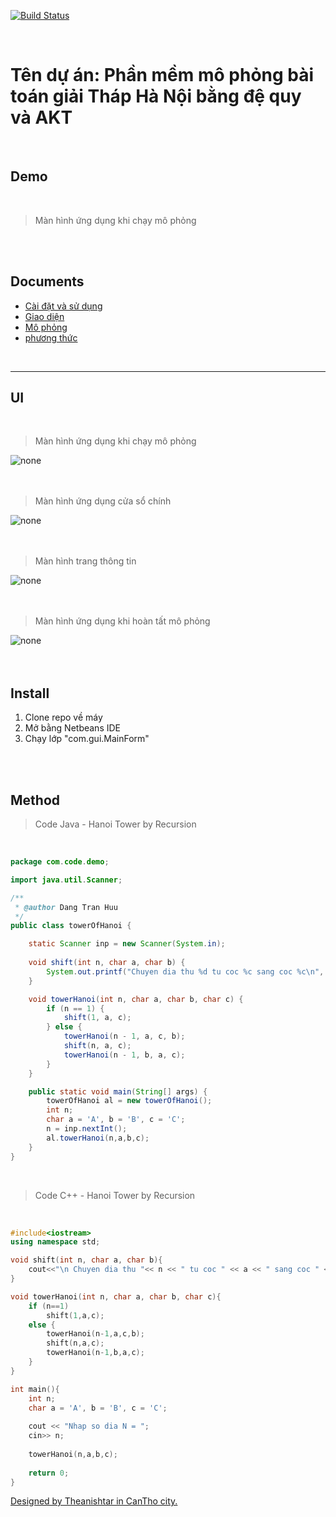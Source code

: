 [![Build Status](https://travis-ci.org/joemccann/dillinger.svg?branch=master)](http://tranhuudang.cf)
<br/>

<br/>


# Tên dự án: Phần mềm mô phỏng bài toán giải Tháp Hà Nội bằng đệ quy và AKT

<br/>

## Demo


<br>

>Màn hình ứng dụng khi chạy mô phỏng

<img src="https://raw.githubusercontent.com/echhoclaptrinh/Image/main/tower-of-Hanoi-simulasion/simulation.gif" title="" alt="" >

<br>

<br>

<br>

## Documents
- [Cài đặt và sử dụng](#install)
- [Giao diện](#ui)
- [Mô phỏng](#demo)
- [phương thức](#method)

<br>

<hr>

## UI


<br>



>Màn hình ứng dụng khi chạy mô phỏng

<img src="https://raw.githubusercontent.com/echhoclaptrinh/Image/main/tower-of-Hanoi-simulasion/simulation.gif" title="" alt="none" >

<br>

<br>

<br>

>Màn hình ứng dụng cửa sổ chính

<img src="https://raw.githubusercontent.com/echhoclaptrinh/Image/main/tower-of-Hanoi-simulasion/main.png" title="" alt="none" >

<br>

<br>

<br>

>Màn hình trang thông tin

<img src="https://raw.githubusercontent.com/echhoclaptrinh/Image/main/tower-of-Hanoi-simulasion/infor.png" title="" alt="none" >

<br>

<br>

<br>

>Màn hình ứng dụng khi hoàn tất mô phỏng

<img src="https://raw.githubusercontent.com/echhoclaptrinh/Image/main/tower-of-Hanoi-simulasion/done.png" title="" alt="none" >

<br>

<br>

<br>

## Install

1. Clone repo về máy
2. Mở bằng Netbeans IDE
3. Chạy lớp "com.gui.MainForm"

<br/>

<br/>

## Method

>Code Java - Hanoi Tower by Recursion

<br>

```java
package com.code.demo;

import java.util.Scanner;

/**
 * @author Dang Tran Huu
 */
public class towerOfHanoi {

    static Scanner inp = new Scanner(System.in);
    
    void shift(int n, char a, char b) {
        System.out.printf("Chuyen dia thu %d tu coc %c sang coc %c\n", n, a, b);
    }

    void towerHanoi(int n, char a, char b, char c) {
        if (n == 1) {
            shift(1, a, c);
        } else {
            towerHanoi(n - 1, a, c, b);
            shift(n, a, c);
            towerHanoi(n - 1, b, a, c);
        }
    }

    public static void main(String[] args) {
        towerOfHanoi al = new towerOfHanoi();
        int n;
        char a = 'A', b = 'B', c = 'C';
        n = inp.nextInt();
        al.towerHanoi(n,a,b,c);
    }
}

```
<br/>

>Code C++ - Hanoi Tower by Recursion

<br>

```cpp
#include<iostream>
using namespace std;

void shift(int n, char a, char b){
	cout<<"\n Chuyen dia thu "<< n << " tu coc " << a << " sang coc " << b;
}

void towerHanoi(int n, char a, char b, char c){
	if (n==1)
		shift(1,a,c);
	else {
		towerHanoi(n-1,a,c,b);
		shift(n,a,c);
		towerHanoi(n-1,b,a,c);
	}
}

int main(){
	int n;
	char a = 'A', b = 'B', c = 'C';
	
	cout << "Nhap so dia N = ";
	cin>> n;
	
	towerHanoi(n,a,b,c);
	
	return 0;
}

```


[Designed by Theanishtar in CanTho city.](http://tranhuudang.cf)
